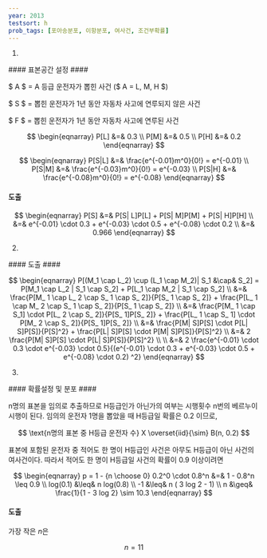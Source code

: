 ```yaml
---
year: 2013
testsort: h
prob_tags: [포아송분포, 이항분포, 여사건, 조건부확률]
---
```

1)

<div>
#### 표본공간 설정 ####

$ A $ = A 등급 운전자가 뽑힌 사건 ($ A = L, M, H $)

$ S $ = 뽑힌 운전자가 1년 동안 자동차 사고에 연루되지 않은 사건

$ F $ = 뽑힌 운전자가 1년 동안 자동차 사고에 연루된 사건

$$ \begin{eqnarray}
P[L] &=& 0.3 \\
P[M] &=& 0.5 \\
P[H] &=& 0.2
\end{eqnarray} $$

$$ \begin{eqnarray}
P[S|L] &=& \frac{e^{-0.01}m^0}{0!} = e^{-0.01} \\
P[S|M] &=& \frac{e^{-0.03}m^0}{0!} = e^{-0.03} \\
P[S|H] &=& \frac{e^{-0.08}m^0}{0!} = e^{-0.08}
\end{eqnarray} $$

#### 도출 ####

$$ \begin{eqnarray}
P[S] &=& P[S|
L]P[L] + P[S|
M]P[M] + P[S|
H]P[H] \\
&=& e^{-0.01} \cdot 0.3 + e^{-0.03} \cdot 0.5 + e^{-0.08} \cdot 0.2 \\
&=& 0.966
\end{eqnarray} $$

</div>

2)

<div>
#### 도출 ####

$$ \begin{eqnarray}
P[(M_1 \cap L_2) \cup (L_1 \cap M_2)|
S_1 &\cap& S_2] = P[M_1 \cap L_2 |
S_1 \cap S_2] + P[L_1 \cap M_2 |
S_1 \cap S_2] \\
&=& \frac{P[M_ 1 \cap L_ 2 \cap S_ 1 \cap S_ 2]}{P[S_ 1 \cap S_ 2]} + \frac{P[L_ 1 \cap M_ 2 \cap S_ 1 \cap S_ 2]}{P[S_ 1 \cap S_ 2]} \\
&=& \frac{P[M_ 1 \cap S_1] \cdot P[L_ 2 \cap S_ 2]}{P[S_ 1]P[S_ 2]} + \frac{P[L_ 1 \cap S_ 1] \cdot P[M_ 2 \cap S_ 2]}{P[S_ 1]P[S_ 2]} \\
&=& \frac{P[M|
S]P[S] \cdot P[L|
S]P[S]}{P[S]^2} + \frac{P[L|
S]P[S] \cdot P[M|
S]P[S]}{P[S]^2} \\
&=& 2 \frac{P[M|
S]P[S] \cdot P[L|
S]P[S]}{P[S]^2} \\
\\
&=& 2 \frac{e^{-0.01} \cdot 0.3 \cdot e^{-0.03} \cdot 0.5}{(e^{-0.01} \cdot 0.3 + e^{-0.03} \cdot 0.5 + e^{-0.08} \cdot 0.2) ^2}
\end{eqnarray} $$

</div>

3)

<div>
#### 확률설정 및 분포 ####

n명의 표본을 임의로 추출하므로 H등급인가 아닌가의 여부는 시행횟수 n번의 베르누이 시행이 된다.
임의의 운전자 1명을 뽑았을 때 H등급일 확률은 0.2 이므로,

$$ \text{n명의 표본 중 H등급 운전자 수} X \overset{iid}{\sim} B(n, 0.2) $$

표본에 포함된 운전자 중 적어도 한 명이 H등급인 사건은 아무도 H등급이 아닌 사건의 여사건이다.
따라서 적어도 한 명이 H등급일 사건의 확률이 0.9 이상이려면

$$ \begin{eqnarray}
p = 1 - {n \choose 0} 0.2^0 \cdot 0.8^n &=& 1 - 0.8^n \leq 0.9 \\
log(0.1) &\leq& n log(0.8) \\
-1 &\leq& n ( 3 log 2 - 1) \\
n &\geq& \frac{1}{1 - 3 log 2} \sim 10.3
\end{eqnarray} $$

#### 도출 ####
가장 작은 $n$은

$$ n = 11 $$

</div>
